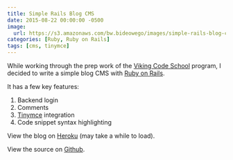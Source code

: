 ```yaml
---
title: Simple Rails Blog CMS
date: 2015-08-22 00:00:00 -0500
image:
  url: https://s3.amazonaws.com/bw.bideowego/images/simple-rails-blog-cms.png
categories: [Ruby, Ruby on Rails]
tags: [cms, tinymce]
---
```



While working through the prep work of the <a href="http://www.vikingcodeschool.com" target="_blank">Viking Code School</a> program, I decided to write a simple blog CMS with <a href="http://rubyonrails.org" target="_blank">Ruby on Rails</a>.

It has a few key features:

1. Backend login
1. Comments
1. [Tinymce](http://www.tinymce.com) integration
1. Code snippet syntax highlighting

View the blog on <a href="https://simple-blog-cms.herokuapp.com" target="_blank">Heroku</a> (may take a while to load).

View the source on <a href="https://github.com/BideoWego/simple-rails-blog-cms" target="_blank">Github</a>.



